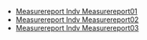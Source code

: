 - [Measurereport Indv Measurereport01](MeasureReport-indv-measurereport01.html)
- [Measurereport Indv Measurereport02](MeasureReport-indv-measurereport02.html)
- [Measurereport Indv Measurereport03](MeasureReport-indv-measurereport03.html)
